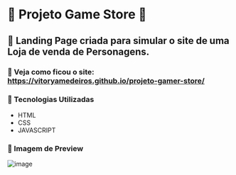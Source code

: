 # 👾 Projeto Game Store 👾
## 📌 Landing Page criada para simular o site de uma Loja de venda de Personagens.
### 📲 Veja como ficou o site: https://vitoryamedeiros.github.io/projeto-gamer-store/
### 📍 Tecnologias Utilizadas
- HTML
- CSS
- JAVASCRIPT
### 📍 Imagem de Preview
![image](https://github.com/vitoryamedeiros/projeto-gamer-store/assets/110641657/5792234b-086e-48cf-8ae6-ba2bdfe3c030)

